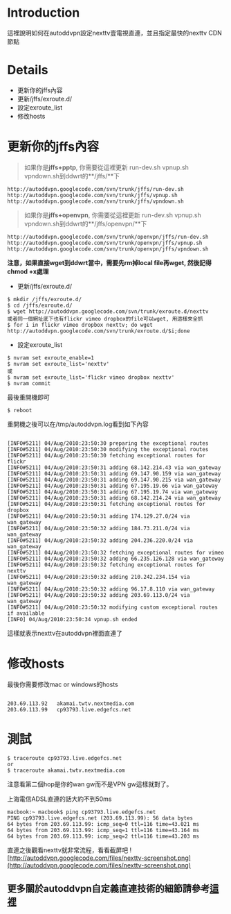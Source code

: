 # Introduction #

這裡說明如何在autoddvpn設定nexttv壹電視直連，並且指定最快的nexttv CDN節點

# Details #

  * 更新你的jffs內容
  * 更新/jffs/exroute.d/
  * 設定exroute\_list
  * 修改hosts

# 更新你的jffs內容 #
> 如果你是**jffs+pptp**, 你需要從這裡更新 run-dev.sh vpnup.sh vpndown.sh到ddwrt的**/jffs/**下
```
http://autoddvpn.googlecode.com/svn/trunk/jffs/run-dev.sh
http://autoddvpn.googlecode.com/svn/trunk/jffs/vpnup.sh
http://autoddvpn.googlecode.com/svn/trunk/jffs/vpndown.sh
```
> 如果你是**jffs+openvpn**, 你需要從這裡更新 run-dev.sh vpnup.sh vpndown.sh到ddwrt的**/jffs/openvpn/**下
```
http://autoddvpn.googlecode.com/svn/trunk/openvpn/jffs/run-dev.sh
http://autoddvpn.googlecode.com/svn/trunk/openvpn/jffs/vpnup.sh
http://autoddvpn.googlecode.com/svn/trunk/openvpn/jffs/vpndown.sh
```
**注意，如果直接wget到ddwrt當中，需要先rm掉local file再wget, 然後記得chmod +x處理**


  * 更新/jffs/exroute.d/
```
$ mkdir /jffs/exroute.d/
$ cd /jffs/exroute.d/
$ wget http://autoddvpn.googlecode.com/svn/trunk/exroute.d/nexttv
或者同一個網址底下也有flickr vimeo dropbox的file可以wget, 用這樣來全抓
$ for i in flickr vimeo dropbox nexttv; do wget http://autoddvpn.googlecode.com/svn/trunk/exroute.d/$i;done

```
  * 設定exroute\_list
```
$ nvram set exroute_enable=1
$ nvram set exroute_list='nexttv'
或
$ nvram set exroute_list='flickr vimeo dropbox nexttv'
$ nvram commit
```
最後重開機即可
```
$ reboot
```

重開機之後可以在/tmp/autoddvpn.log看到如下內容

```

[INFO#5211] 04/Aug/2010:23:50:30 preparing the exceptional routes
[INFO#5211] 04/Aug/2010:23:50:30 modifying the exceptional routes
[INFO#5211] 04/Aug/2010:23:50:30 fetching exceptional routes for flickr
[INFO#5211] 04/Aug/2010:23:50:31 adding 68.142.214.43 via wan_gateway
[INFO#5211] 04/Aug/2010:23:50:31 adding 69.147.90.159 via wan_gateway
[INFO#5211] 04/Aug/2010:23:50:31 adding 69.147.90.215 via wan_gateway
[INFO#5211] 04/Aug/2010:23:50:31 adding 67.195.19.66 via wan_gateway
[INFO#5211] 04/Aug/2010:23:50:31 adding 67.195.19.74 via wan_gateway
[INFO#5211] 04/Aug/2010:23:50:31 adding 68.142.214.24 via wan_gateway
[INFO#5211] 04/Aug/2010:23:50:31 fetching exceptional routes for dropbox
[INFO#5211] 04/Aug/2010:23:50:31 adding 174.129.27.0/24 via wan_gateway
[INFO#5211] 04/Aug/2010:23:50:32 adding 184.73.211.0/24 via wan_gateway
[INFO#5211] 04/Aug/2010:23:50:32 adding 204.236.220.0/24 via wan_gateway
[INFO#5211] 04/Aug/2010:23:50:32 fetching exceptional routes for vimeo
[INFO#5211] 04/Aug/2010:23:50:32 adding 66.235.126.128 via wan_gateway
[INFO#5211] 04/Aug/2010:23:50:32 fetching exceptional routes for nexttv
[INFO#5211] 04/Aug/2010:23:50:32 adding 210.242.234.154 via wan_gateway
[INFO#5211] 04/Aug/2010:23:50:32 adding 96.17.8.110 via wan_gateway
[INFO#5211] 04/Aug/2010:23:50:32 adding 203.69.113.0/24 via wan_gateway
[INFO#5211] 04/Aug/2010:23:50:32 modifying custom exceptional routes if available
[INFO] 04/Aug/2010:23:50:34 vpnup.sh ended
```

這樣就表示nexttv在autoddvpn裡面直連了

# 修改hosts #
最後你需要修改mac or windows的hosts

```

203.69.113.92   akamai.twtv.nextmedia.com
203.69.113.99   cp93793.live.edgefcs.net
```

# 測試 #
```
$ traceroute cp93793.live.edgefcs.net
or
$ traceroute akamai.twtv.nextmedia.com
```

注意看第二個hop是你的wan gw而不是VPN gw這樣就對了。

上海電信ADSL直連的話大約不到50ms
```
macbook:~ macbook$ ping cp93793.live.edgefcs.net
PING cp93793.live.edgefcs.net (203.69.113.99): 56 data bytes
64 bytes from 203.69.113.99: icmp_seq=0 ttl=116 time=43.021 ms
64 bytes from 203.69.113.99: icmp_seq=1 ttl=116 time=43.164 ms
64 bytes from 203.69.113.99: icmp_seq=2 ttl=116 time=43.203 ms
```

直連之後觀看nexttv就非常流程，看看截屏吧
![http://autoddvpn.googlecode.com/files/nexttv-screenshot.png](http://autoddvpn.googlecode.com/files/nexttv-screenshot.png)

## 更多關於autoddvpn自定義直連技術的細節請參考[這裡](http://code.google.com/p/autoddvpn/wiki/ExRoute) ##